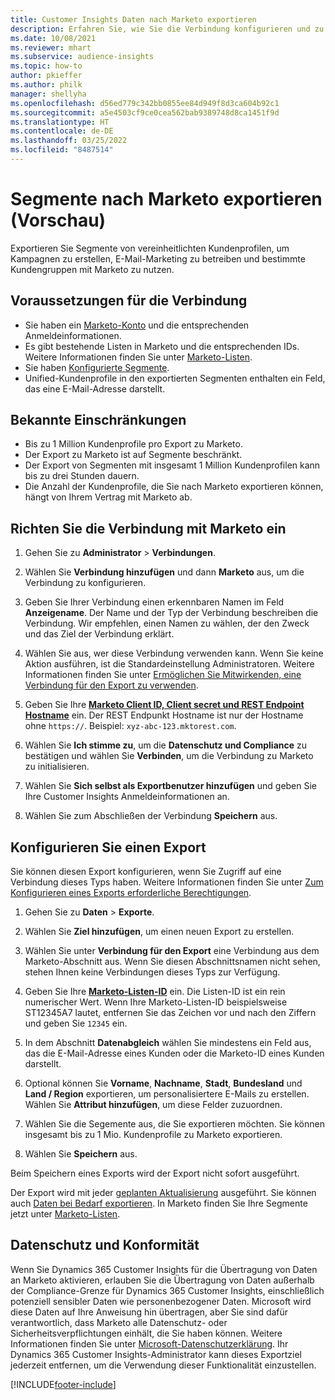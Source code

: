 ```yaml
---
title: Customer Insights Daten nach Marketo exportieren
description: Erfahren Sie, wie Sie die Verbindung konfigurieren und zu Marketo exportieren.
ms.date: 10/08/2021
ms.reviewer: mhart
ms.subservice: audience-insights
ms.topic: how-to
author: pkieffer
ms.author: philk
manager: shellyha
ms.openlocfilehash: d56ed779c342bb0855ee84d949f8d3ca604b92c1
ms.sourcegitcommit: a5e4503cf9ce0cea562bab9389748d8ca1451f9d
ms.translationtype: HT
ms.contentlocale: de-DE
ms.lasthandoff: 03/25/2022
ms.locfileid: "8487514"
---
```

# <a name="export-segments-to-marketo-preview"></a>Segmente nach Marketo exportieren (Vorschau)

Exportieren Sie Segmente von vereinheitlichten Kundenprofilen, um Kampagnen zu erstellen, E-Mail-Marketing zu betreiben und bestimmte Kundengruppen mit Marketo zu nutzen.

## <a name="prerequisites-for-connection"></a>Voraussetzungen für die Verbindung

-   Sie haben ein [Marketo-Konto](https://login.marketo.com/) und die entsprechenden Anmeldeinformationen.
-   Es gibt bestehende Listen in Marketo und die entsprechenden IDs. Weitere Informationen finden Sie unter [Marketo-Listen](https://docs.marketo.com/display/public/DOCS/Understanding+Static+Lists).
-   Sie haben [Konfigurierte Segmente](segments.md).
-   Unified-Kundenprofile in den exportierten Segmenten enthalten ein Feld, das eine E-Mail-Adresse darstellt.

## <a name="known-limitations"></a>Bekannte Einschränkungen

- Bis zu 1 Million Kundenprofile pro Export zu Marketo.
- Der Export zu Marketo ist auf Segmente beschränkt.
- Der Export von Segmenten mit insgesamt 1 Million Kundenprofilen kann bis zu drei Stunden dauern. 
- Die Anzahl der Kundenprofile, die Sie nach Marketo exportieren können, hängt von Ihrem Vertrag mit Marketo ab.

## <a name="set-up-connection-to-marketo"></a>Richten Sie die Verbindung mit Marketo ein

1. Gehen Sie zu **Administrator** > **Verbindungen**.

1. Wählen Sie **Verbindung hinzufügen** und dann **Marketo** aus, um die Verbindung zu konfigurieren.

1. Geben Sie Ihrer Verbindung einen erkennbaren Namen im Feld **Anzeigename**. Der Name und der Typ der Verbindung beschreiben die Verbindung. Wir empfehlen, einen Namen zu wählen, der den Zweck und das Ziel der Verbindung erklärt.

1. Wählen Sie aus, wer diese Verbindung verwenden kann. Wenn Sie keine Aktion ausführen, ist die Standardeinstellung Administratoren. Weitere Informationen finden Sie unter [Ermöglichen Sie Mitwirkenden, eine Verbindung für den Export zu verwenden](connections.md#allow-contributors-to-use-a-connection-for-exports).

1. Geben Sie Ihre **[Marketo Client ID, Client secret und REST Endpoint Hostname](https://developers.marketo.com/rest-api/authentication/)** ein. Der REST Endpunkt Hostname ist nur der Hostname ohne `https://`. Beispiel: `xyz-abc-123.mktorest.com`. 

1. Wählen Sie **Ich stimme zu**, um die **Datenschutz und Compliance** zu bestätigen und wählen Sie **Verbinden**, um die Verbindung zu Marketo zu initialisieren.

1. Wählen Sie **Sich selbst als Exportbenutzer hinzufügen** und geben Sie Ihre Customer Insights Anmeldeinformationen an.

1. Wählen Sie zum Abschließen der Verbindung **Speichern** aus.

## <a name="configure-an-export"></a>Konfigurieren Sie einen Export

Sie können diesen Export konfigurieren, wenn Sie Zugriff auf eine Verbindung dieses Typs haben. Weitere Informationen finden Sie unter [Zum Konfigurieren eines Exports erforderliche Berechtigungen](export-destinations.md#set-up-a-new-export).

1. Gehen Sie zu **Daten** > **Exporte**.

1. Wählen Sie **Ziel hinzufügen**, um einen neuen Export zu erstellen.

1. Wählen Sie unter **Verbindung für den Export** eine Verbindung aus dem Marketo-Abschnitt aus. Wenn Sie diesen Abschnittsnamen nicht sehen, stehen Ihnen keine Verbindungen dieses Typs zur Verfügung.

1. Geben Sie Ihre **[Marketo-Listen-ID](https://docs.marketo.com/display/public/DOCS/Understanding+Static+Lists)** ein. Die Listen-ID ist ein rein numerischer Wert. Wenn Ihre Marketo-Listen-ID beispielsweise ST12345A7 lautet, entfernen Sie das Zeichen vor und nach den Ziffern und geben Sie `12345` ein. 

1. In dem Abschnitt **Datenabgleich** wählen Sie mindestens ein Feld aus, das die E-Mail-Adresse eines Kunden oder die Marketo-ID eines Kunden darstellt. 

1. Optional können Sie **Vorname**, **Nachname**, **Stadt**, **Bundesland** und **Land / Region** exportieren, um personalisiertere E-Mails zu erstellen. Wählen Sie **Attribut hinzufügen**, um diese Felder zuzuordnen.

1. Wählen Sie die Segemente aus, die Sie exportieren möchten. Sie können insgesamt bis zu 1 Mio. Kundenprofile zu Marketo exportieren.

1. Wählen Sie **Speichern** aus.

Beim Speichern eines Exports wird der Export nicht sofort ausgeführt.

Der Export wird mit jeder [geplanten Aktualisierung](system.md#schedule-tab) ausgeführt. Sie können auch [Daten bei Bedarf exportieren](export-destinations.md#run-exports-on-demand). In Marketo finden Sie Ihre Segmente jetzt unter [Marketo-Listen](https://docs.marketo.com/display/public/DOCS/Understanding+Static+Lists).


## <a name="data-privacy-and-compliance"></a>Datenschutz und Konformität

Wenn Sie Dynamics 365 Customer Insights für die Übertragung von Daten an Marketo aktivieren, erlauben Sie die Übertragung von Daten außerhalb der Compliance-Grenze für Dynamics 365 Customer Insights, einschließlich potenziell sensibler Daten wie personenbezogener Daten. Microsoft wird diese Daten auf Ihre Anweisung hin übertragen, aber Sie sind dafür verantwortlich, dass Marketo alle Datenschutz- oder Sicherheitsverpflichtungen einhält, die Sie haben können. Weitere Informationen finden Sie unter [Microsoft-Datenschutzerklärung](https://go.microsoft.com/fwlink/?linkid=396732).
Ihr Dynamics 365 Customer Insights-Administrator kann dieses Exportziel jederzeit entfernen, um die Verwendung dieser Funktionalität einzustellen.


[!INCLUDE[footer-include](../includes/footer-banner.md)]
